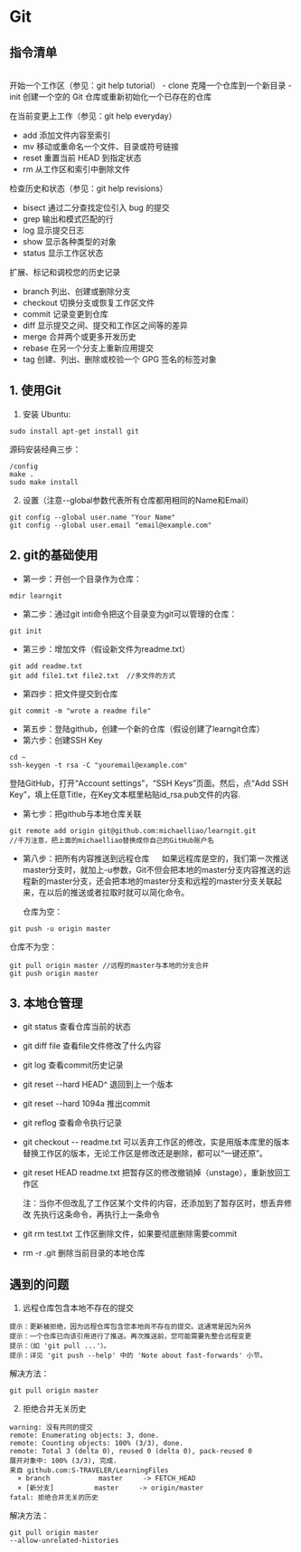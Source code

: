 # Git


## 指令清单
</br>
开始一个工作区（参见：git help tutorial）
-   clone      克隆一个仓库到一个新目录
-   init       创建一个空的 Git 仓库或重新初始化一个已存在的仓库

在当前变更上工作（参见：git help everyday）
-   add        添加文件内容至索引
-   mv         移动或重命名一个文件、目录或符号链接
-   reset      重置当前 HEAD 到指定状态
-   rm         从工作区和索引中删除文件

检查历史和状态（参见：git help revisions）
-   bisect     通过二分查找定位引入 bug 的提交
-   grep       输出和模式匹配的行
-   log        显示提交日志
-   show       显示各种类型的对象
-   status     显示工作区状态

扩展、标记和调校您的历史记录
-   branch     列出、创建或删除分支
-   checkout   切换分支或恢复工作区文件
-   commit     记录变更到仓库
-   diff       显示提交之间、提交和工作区之间等的差异
-   merge      合并两个或更多开发历史
-   rebase     在另一个分支上重新应用提交
-   tag        创建、列出、删除或校验一个 GPG 签名的标签对象


## 1. 使用Git
1. 安装
Ubuntu:
<pre><code>sudo install apt-get install git</code></pre>
源码安装经典三步：
<pre><code>/config
make .
sudo make install</code></pre>
2. 设置（注意--global参数代表所有仓库都用相同的Name和Email）
<pre><code>git config --global user.name "Your Name"
git config --global user.email "email@example.com"</code></pre>

## 2. git的基础使用
- 第一步：开创一个目录作为仓库：
<pre><code>mdir learngit</code></pre>
- 第二步：通过git inti命令把这个目录变为git可以管理的仓库：
<pre><code>git init</code></pre>
- 第三步：增加文件（假设新文件为readme.txt）
<pre><code>git add readme.txt
git add file1.txt file2.txt  //多文件的方式</code></pre>
- 第四步：把文件提交到仓库
<pre><code>git commit -m "wrote a readme file"</code></pre>
- 第五步：登陆github，创建一个新的仓库（假设创建了learngit仓库）
- 第六步：创建SSH Key
<pre><code>cd ~
ssh-keygen -t rsa -C "youremail@example.com"</code></pre>
  登陆GitHub，打开“Account settings”，“SSH Keys”页面。然后，点“Add SSH Key”，填上任意Title，在Key文本框里粘贴id_rsa.pub文件的内容.
  </br>
- 第七步：把github与本地仓库关联
<pre><code>git remote add origin git@github.com:michaelliao/learngit.git
//千万注意，把上面的michaelliao替换成你自己的GitHub账户名</code></pre>
- 第八步：把所有内容推送到远程仓库
&emsp; 如果远程库是空的，我们第一次推送master分支时，就加上-u参数，Git不但会把本地的master分支内容推送的远程新的master分支，还会把本地的master分支和远程的master分支关联起来，在以后的推送或者拉取时就可以简化命令。

  仓库为空：
<pre><code>git push -u origin master  </code></pre>
  仓库不为空：
<pre><code>git pull origin master //远程的master与本地的分支合并
git push origin master</code></pre>

## 3. 本地仓管理

- git status  查看仓库当前的状态

- git diff file  查看file文件修改了什么内容

- git log 查看commit历史记录

- git reset --hard HEAD^ 退回到上一个版本

- git reset --hard 1094a 推出commit

- git reflog 查看命令执行记录

- git checkout -- readme.txt 可以丢弃工作区的修改，实是用版本库里的版本替换工作区的版本，无论工作区是修改还是删除，都可以“一键还原”。

- git reset HEAD readme.txt 把暂存区的修改撤销掉（unstage），重新放回工作区

  注：当你不但改乱了工作区某个文件的内容，还添加到了暂存区时，想丢弃修改
  先执行这条命令，再执行上一条命令


- git rm test.txt 工作区删除文件，如果要彻底删除需要commit

- rm -r .git 删除当前目录的本地仓库


## 遇到的问题
1. 远程仓库包含本地不存在的提交
<pre><code>提示：更新被拒绝，因为远程仓库包含您本地尚不存在的提交。这通常是因为另外
提示：一个仓库已向该引用进行了推送。再次推送前，您可能需要先整合远程变更
提示：（如 'git pull ...'）。
提示：详见 'git push --help' 中的 'Note about fast-forwards' 小节。
</code></pre>
解决方法：<pre><code>git pull origin master</code></pre>

2. 拒绝合并无关历史
<pre><code>warning: 没有共同的提交
remote: Enumerating objects: 3, done.
remote: Counting objects: 100% (3/3), done.
remote: Total 3 (delta 0), reused 0 (delta 0), pack-reused 0
展开对象中: 100% (3/3), 完成.
来自 github.com:S-TRAVELER/LearningFiles
  × branch            master     -> FETCH_HEAD
  × [新分支]          master     -> origin/master
fatal: 拒绝合并无关的历史
</code></pre>
  解决方法：<pre><code>git pull origin master --allow-unrelated-histories </code></pre>
